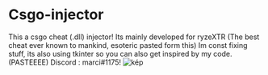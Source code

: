 # Csgo-injector
This a csgo cheat (.dll) injector! Its mainly developed for ryzeXTR (The best cheat ever known to mankind, esoteric pasted form this)
Im const fixing stuff, its also using tkinter so you can also get inspired by my code. (PASTEEEE)
Discord : marci#1175!
![kép](https://user-images.githubusercontent.com/128537619/228928248-28bf48a5-02a3-47fa-999f-cf08be47f8ad.png)
